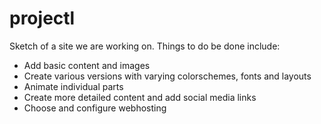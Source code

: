 projectl
========

Sketch of a site we are working on. Things to do be done include: 
  +  Add basic content and images
  +  Create various versions with varying colorschemes, fonts and layouts
  +  Animate individual parts
  +  Create more detailed content and add social media links
  +  Choose and configure webhosting
  

